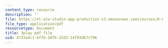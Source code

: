 ```yaml
---
content_type: resource
description: ''
file: https://ol-ocw-studio-app-production.s3.amazonaws.com/courses/6-0001-introduction-to-computer-science-and-programming-in-python-fall-2016/d733a4c1bffb18f632d314f93db7cf96_0jljZRnHwOI.pdf
file_type: application/pdf
resourcetype: Document
title: 3play pdf file
uid: d733a4c1-bffb-18f6-32d3-14f93db7cf96
---
```

